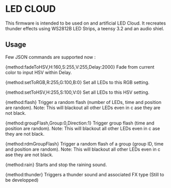# LED CLOUD

This firmware is intended to be used on and artificial LED Cloud. It recreates thunder effects using WS2812B LED Strips, a teensy 3.2 and an audio shiel.


## Usage

Few JSON commands are supported now : 

{method:fadeToHSV,H:160,S:255,V:255,Delay:2000}
Fade from current color to input HSV within Delay.

{method:setToRGB,R:255,G:100,B:0}
Set all LEDs to this RGB setting.

{method:setToHSV,H:255,S:100,V:0}
Set all LEDs to this HSV setting.

{method:flash}
Trigger a random flash (number of LEDs, time and position are random).
Note: This will blackout all other LEDs even in c ase they are not black.

{method:groupFlash,Group:0,Direction:1}
Trigger group flash (time and position are random).
Note: This will blackout all other LEDs even in c ase they are not black.

{method:rdmGroupFlash}
Trigger a random flash of a group (group ID, time and position are random).
Note: This will blackout all other LEDs even in c ase they are not black.

{method:rain}
Starts and stop the raining sound.

{method:thunder}
Triggers a thunder sound and associated FX type (Still to be developped)

